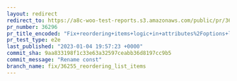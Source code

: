 ```yaml
---
layout: redirect
redirect_to: https://a8c-woo-test-reports.s3.amazonaws.com/public/pr/36296/e2e/index.html
pr_number: 36296
pr_title_encoded: "Fix+reordering+items+logic+in+attributes%2Foptions+lists"
pr_test_type: e2e
last_published: "2023-01-04 19:57:23 +0000"
commit_sha: 9aa833198f1c33e63a32597ceabb36d8197cc9b5
commit_message: "Rename const"
branch_name: fix/36255_reordering_list_items
---
```


